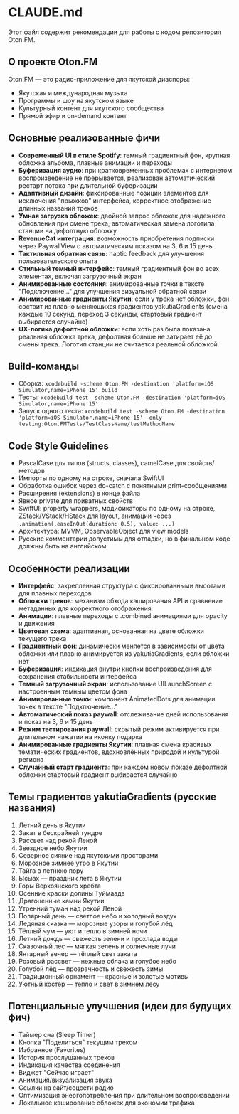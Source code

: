 # CLAUDE.md

Этот файл содержит рекомендации для работы с кодом репозитория Oton.FM.

## О проекте Oton.FM
Oton.FM — это радио-приложение для якутской диаспоры:
- Якутская и международная музыка
- Программы и шоу на якутском языке
- Культурный контент для якутского сообщества
- Прямой эфир и on-demand контент

## Основные реализованные фичи
- **Современный UI в стиле Spotify**: темный градиентный фон, крупная обложка альбома, плавные анимации и переходы
- **Буферизация аудио**: при кратковременных проблемах с интернетом воспроизведение не прерывается, реализован автоматический рестарт потока при длительной буферизации
- **Адаптивный дизайн**: фиксированные позиции элементов для исключения "прыжков" интерфейса, корректное отображение длинных названий треков
- **Умная загрузка обложек**: двойной запрос обложек для надежного обновления при смене трека, автоматическая замена логотипа станции на дефолтную обложку
- **RevenueCat интеграция**: возможность приобретения подписки через PaywallView с автоматическим показом на 3, 6 и 15 день
- **Тактильная обратная связь**: haptic feedback для улучшения пользовательского опыта
- **Стильный темный интерфейс**: темный градиентный фон во всех элементах, включая загрузочный экран
- **Анимированные состояния**: анимированные точки в тексте "Подключение..." для улучшения визуальной обратной связи
- **Анимированные градиенты Якутии**: если у трека нет обложки, фон состоит из плавно меняющихся градиентов yakutiaGradients (смена каждые 10 секунд, переход 3 секунды, стартовый градиент выбирается случайно)
- **UX-логика дефолтной обложки**: если хоть раз была показана реальная обложка трека, дефолтная больше не затирает её до смены трека. Логотип станции не считается реальной обложкой.

## Build-команды
- Сборка: `xcodebuild -scheme Oton.FM -destination 'platform=iOS Simulator,name=iPhone 15' build`
- Тесты: `xcodebuild test -scheme Oton.FM -destination 'platform=iOS Simulator,name=iPhone 15'`
- Запуск одного теста: `xcodebuild test -scheme Oton.FM -destination 'platform=iOS Simulator,name=iPhone 15' -only-testing:Oton.FMTests/TestClassName/testMethodName`

## Code Style Guidelines
- PascalCase для типов (structs, classes), camelCase для свойств/методов
- Импорты по одному на строке, сначала SwiftUI
- Обработка ошибок через do-catch с понятными print-сообщениями
- Расширения (extensions) в конце файла
- Явное private для приватных свойств
- SwiftUI: property wrappers, модификаторы по одному на строке, ZStack/VStack/HStack для layout, анимации через `.animation(.easeInOut(duration: 0.5), value: ...)`
- Архитектура: MVVM, ObservableObject для view models
- Русские комментарии допустимы для отладки, но в финальном коде должны быть на английском

## Особенности реализации
- **Интерфейс**: закрепленная структура с фиксированными высотами для плавных переходов
- **Обложки треков**: механизм обхода кэширования API и сравнение метаданных для корректного отображения
- **Анимации**: плавные переходы с .combined анимациями для opacity и движения
- **Цветовая схема**: адаптивная, основанная на цвете обложки текущего трека
- **Градиентный фон**: динамически меняется в зависимости от цвета обложки или плавно анимируется из yakutiaGradients, если обложки нет
- **Буферизация**: индикация внутри кнопки воспроизведения для сохранения стабильности интерфейса
- **Темный загрузочный экран**: использование UILaunchScreen с настроенным темным цветом фона
- **Анимированные точки**: компонент AnimatedDots для анимации точек в тексте "Подключение..."
- **Автоматический показ paywall**: отслеживание дней использования и показ на 3, 6 и 15 день
- **Режим тестирования paywall**: скрытый режим активируется при длительном нажатии на иконку подарка
- **Анимированные градиенты Якутии**: плавная смена красивых тематических градиентов, вдохновлённых природой и культурой региона
- **Случайный старт градиента**: при каждом новом показе дефолтной обложки стартовый градиент выбирается случайно

## Темы градиентов yakutiaGradients (русские названия)
1. Летний день в Якутии
2. Закат в бескрайней тундре
3. Рассвет над рекой Леной
4. Звездное небо Якутии
5. Северное сияние над якутскими просторами
6. Морозное зимнее утро в Якутии
7. Тайга в летнюю пору
8. Ысыах — праздник лета в Якутии
9. Горы Верхоянского хребта
10. Осенние краски долины Туймаада
11. Драгоценные камни Якутии
12. Утренний туман над рекой Леной
13. Полярный день — светлое небо и холодный воздух
14. Ледяная сказка — морозные узоры и голубой лёд
15. Тёплый чум — уют и тепло в зимней ночи
16. Летний дождь — свежесть зелени и прохлада воды
17. Сказочный лес — мягкая зелень и солнечные лучи
18. Янтарный вечер — тёплый свет заката
19. Розовый рассвет — нежные облака и голубое небо
20. Голубой лёд — прозрачность и свежесть зимы
21. Традиционный орнамент — красные и золотые мотивы
22. Уютный костёр — тепло и свет в зимнем лесу

## Потенциальные улучшения (идеи для будущих фич)
- Таймер сна (Sleep Timer)
- Кнопка "Поделиться" текущим треком
- Избранное (Favorites)
- История прослушанных треков
- Индикация качества соединения
- Виджет "Сейчас играет"
- Анимация/визуализация звука
- Ссылки на сайт/соцсети радио
- Оптимизация энергопотребления при длительном воспроизведении
- Локальное кэширование обложек для экономии трафика